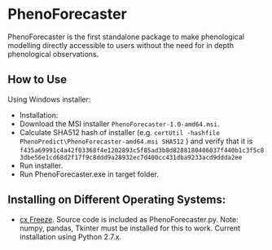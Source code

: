 # PhenoForecaster

PhenoForecaster is the first standalone package to make phenological modelling directly accessible to users without the need for in depth phenological observations.

## How to Use

Using Windows installer: 
* Installation: 
* Download the MSI installer ````PhenoForecaster-1.0-amd64.msi````.
* Calculate SHA512 hash of installer (e.g. ```certUtil -hashfile PhenoPredict\PhenoForecaster-amd64.msi SHA512``` ) and verify that it is 
```` f435a69991c4a42f03368f4e1202893c5f85ad3b8d8288180406037f440b1c3f5c83dbe56e1cd68d2f17f9c8ddd9a28932ec7d400cc431dba9233acd9ddda2ee ````
* Run installer.
* Run PhenoForecaster.exe in target folder.

## Installing on Different Operating Systems:
* [cx Freeze](https://anthony-tuininga.github.io/cx_Freeze/). Source code is included as PhenoForecaster.py. Note: numpy, pandas, Tkinter must be installed for this to work. Current installation using Python 2.7.x.
